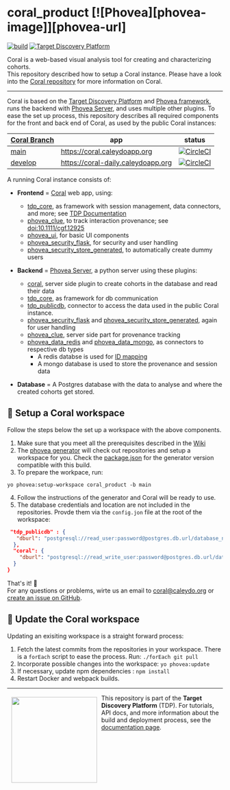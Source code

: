 coral_product [![Phovea][phovea-image]][phovea-url]
=====================
[![build](https://github.com/datavisyn/coral_product/actions/workflows/build.yml/badge.svg?branch=develop)](https://github.com/datavisyn/coral_product/actions/workflows/build.yml)
[![Target Discovery Platform][tdp-image]][tdp-url]

Coral is a web-based visual analysis tool for creating and characterizing cohorts.  
This repository described how to setup a Coral instance. Please have a look into the [Coral repository](https://github.com/Caleydo/coral) for more information on Coral.

***

Coral is based on the [Target Discovery Platform](https://github.com/datavisyn/tdp_core) and [Phovea framework](http://phovea.caleydo.org/), runs the backend with [Phovea Server](https://github.com/phovea/phovea_server), and uses multiple other plugins.
To ease the set up process, this repository describes all required components for the front and back end of Coral, as used by the public Coral instances:

| [Coral Branch](https://github.com/Caleydo/coral/branches)          | app                                          | status   |
|-----------------------|----------------------------------------------|----------|
| [main](https://github.com/Caleydo/coral)                | https://coral.caleydoapp.org                 | [![CircleCI](https://circleci.com/gh/Caleydo/coral_product.svg?style=svg)](https://circleci.com/gh/Caleydo/coral_product)  |
| [develop](https://github.com/Caleydo/coral/tree/develop)               | https://coral-daily.caleydoapp.org           | [![CircleCI](https://circleci.com/gh/Caleydo/coral_product/tree/develop.svg?style=svg)](https://circleci.com/gh/Caleydo/coral_product?branch=develop)  |

A running Coral instance consists of:

* **Frontend** = [Coral](https://github.com/Caleydo/coral) web app, using:
  * [tdp_core](https://github.com/datavisyn/tdp_core/), as framework with session management, data connectors, and more; see [TDP Documentation](https://wiki.datavisyn.io/tdp/tdp-documentation)
  * [phovea_clue](https://github.com/phovea/phovea_clue), to track interaction provenance; see [doi:10.1111/cgf.12925](https://dx.doi.org/10.1111/cgf.12925)
  * [phovea_ui](https://github.com/phovea/phovea_ui), for basic UI components
  * [phovea_security_flask](https://github.com/phovea/phovea_security_flask), for security and user handling
  * [phovea_security_store_generated](https://github.com/datavisyn/phovea_security_store_generated), to automatically create dummy users

* **Backend** = [Phovea Server](https://github.com/phovea/phovea_server), a python server using these plugins:
  * [coral](https://github.com/Caleydo/coral), server side plugin to create cohorts in the database and read their data
  * [tdp_core](https://github.com/datavisyn/tdp_core/), as framework for db communication
  * [tdp_publicdb](https://github.com/Caleydo/tdp_publicdb), connector to access the data used in the public Coral instance.
  * [phovea_security_flask](https://github.com/phovea/phovea_security_flask) and [phovea_security_store_generated](https://github.com/datavisyn/phovea_security_store_generated), again for user handling
  * [phovea_clue](https://github.com/phovea/phovea_clue), server side part for provenance tracking
  * [phovea_data_redis](https://github.com/phovea/phovea_data_redis/) and [phovea_data_mongo](https://github.com/phovea/phovea_data_mongo/), as connectors to respective db types
    * A redis databse  is used for [ID mapping](https://wiki.datavisyn.io/tdp/tdp-documentation#id-management-and-id-mapping)
    * A mongo database is used to store the provenance and session data

* **Database** = A Postgres database with the data to analyse and where the created cohorts get stored.

:wrench: Setup a Coral workspace
------------

Follow the steps below the set up a workspace with the above components.

1. Make sure that you meet all the prerequisites described in the [Wiki](https://wiki.datavisyn.io/phovea/development/workspace/general-prerequisites)
2. The [phovea generator](https://wiki.datavisyn.io/phovea/fundamentals/phovea-yeoman-generator) will check out repositories and setup a workspace for you. Check the [package.json](package.json) for the generator version compatible with this build.
3. To prepare the workpace, run:
  ```
  yo phovea:setup-workspace coral_product -b main
  ```
4. Follow the instructions of the generator and Coral will be ready to use.
5. The database credentials and location are not included in the repositories. Provde them via the `config.jon` file at the root of the workspace:

```json
 "tdp_publicdb" : {
   "dburl": "postgresql://read_user:password@postgres.db.url/database_name"
  },
  "coral": {
    "dburl": "postgresql://read_write_user:password@postgres.db.url/database_name"
  }
}
```

That's it! 🎉  
For any questions or problems, wirte us an email to coral@caleydo.org or [create an issue on GitHub](https://github.com/Caleydo/coral/issues).

:arrow_up_small: Update the Coral workspace
------------

Updating an exisiting workspace is a straight forward process:

1. Fetch the latest commits from the repositories in your workspace. There is a `forEach` script to ease the process. Run: `./forEach git pull`
2. Incorporate possible changes into the workspace: `yo phovea:update`
3. If necessary, update npm dependencies : `npm install`
4. Restart Docker and webpack builds.

***

<a href="https://www.datavisyn.io"><img src="https://www.datavisyn.io/wp-content/uploads/2021/11/datavisyn_RGB_A.svg" align="left" width="200px" hspace="10" vspace="6"></a>
This repository is part of the **Target Discovery Platform** (TDP). For tutorials, API docs, and more information about the build and deployment process, see the [documentation page](https://wiki.datavisyn.io).

[tdp-image]: https://img.shields.io/badge/Target%20Discovery%20Platform-Product-FABC15.svg
[tdp-url]: http://datavisyn.io